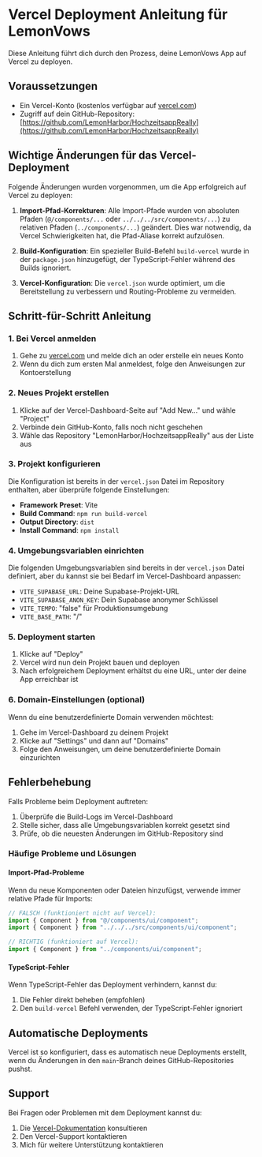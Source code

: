 # Vercel Deployment Anleitung für LemonVows

Diese Anleitung führt dich durch den Prozess, deine LemonVows App auf Vercel zu deployen.

## Voraussetzungen

- Ein Vercel-Konto (kostenlos verfügbar auf [vercel.com](https://vercel.com))
- Zugriff auf dein GitHub-Repository: [https://github.com/LemonHarbor/HochzeitsappReally](https://github.com/LemonHarbor/HochzeitsappReally)

## Wichtige Änderungen für das Vercel-Deployment

Folgende Änderungen wurden vorgenommen, um die App erfolgreich auf Vercel zu deployen:

1. **Import-Pfad-Korrekturen**: Alle Import-Pfade wurden von absoluten Pfaden (`@/components/...` oder `../../../src/components/...`) zu relativen Pfaden (`../components/...`) geändert. Dies war notwendig, da Vercel Schwierigkeiten hat, die Pfad-Aliase korrekt aufzulösen.

2. **Build-Konfiguration**: Ein spezieller Build-Befehl `build-vercel` wurde in der `package.json` hinzugefügt, der TypeScript-Fehler während des Builds ignoriert.

3. **Vercel-Konfiguration**: Die `vercel.json` wurde optimiert, um die Bereitstellung zu verbessern und Routing-Probleme zu vermeiden.

## Schritt-für-Schritt Anleitung

### 1. Bei Vercel anmelden

1. Gehe zu [vercel.com](https://vercel.com) und melde dich an oder erstelle ein neues Konto
2. Wenn du dich zum ersten Mal anmeldest, folge den Anweisungen zur Kontoerstellung

### 2. Neues Projekt erstellen

1. Klicke auf der Vercel-Dashboard-Seite auf "Add New..." und wähle "Project"
2. Verbinde dein GitHub-Konto, falls noch nicht geschehen
3. Wähle das Repository "LemonHarbor/HochzeitsappReally" aus der Liste aus

### 3. Projekt konfigurieren

Die Konfiguration ist bereits in der `vercel.json` Datei im Repository enthalten, aber überprüfe folgende Einstellungen:

- **Framework Preset**: Vite
- **Build Command**: `npm run build-vercel`
- **Output Directory**: `dist`
- **Install Command**: `npm install`

### 4. Umgebungsvariablen einrichten

Die folgenden Umgebungsvariablen sind bereits in der `vercel.json` Datei definiert, aber du kannst sie bei Bedarf im Vercel-Dashboard anpassen:

- `VITE_SUPABASE_URL`: Deine Supabase-Projekt-URL
- `VITE_SUPABASE_ANON_KEY`: Dein Supabase anonymer Schlüssel
- `VITE_TEMPO`: "false" für Produktionsumgebung
- `VITE_BASE_PATH`: "/"

### 5. Deployment starten

1. Klicke auf "Deploy"
2. Vercel wird nun dein Projekt bauen und deployen
3. Nach erfolgreichem Deployment erhältst du eine URL, unter der deine App erreichbar ist

### 6. Domain-Einstellungen (optional)

Wenn du eine benutzerdefinierte Domain verwenden möchtest:

1. Gehe im Vercel-Dashboard zu deinem Projekt
2. Klicke auf "Settings" und dann auf "Domains"
3. Folge den Anweisungen, um deine benutzerdefinierte Domain einzurichten

## Fehlerbehebung

Falls Probleme beim Deployment auftreten:

1. Überprüfe die Build-Logs im Vercel-Dashboard
2. Stelle sicher, dass alle Umgebungsvariablen korrekt gesetzt sind
3. Prüfe, ob die neuesten Änderungen im GitHub-Repository sind

### Häufige Probleme und Lösungen

#### Import-Pfad-Probleme

Wenn du neue Komponenten oder Dateien hinzufügst, verwende immer relative Pfade für Imports:

```typescript
// FALSCH (funktioniert nicht auf Vercel):
import { Component } from "@/components/ui/component";
import { Component } from "../../../src/components/ui/component";

// RICHTIG (funktioniert auf Vercel):
import { Component } from "../components/ui/component";
```

#### TypeScript-Fehler

Wenn TypeScript-Fehler das Deployment verhindern, kannst du:

1. Die Fehler direkt beheben (empfohlen)
2. Den `build-vercel` Befehl verwenden, der TypeScript-Fehler ignoriert

## Automatische Deployments

Vercel ist so konfiguriert, dass es automatisch neue Deployments erstellt, wenn du Änderungen in den `main`-Branch deines GitHub-Repositories pushst.

## Support

Bei Fragen oder Problemen mit dem Deployment kannst du:

1. Die [Vercel-Dokumentation](https://vercel.com/docs) konsultieren
2. Den Vercel-Support kontaktieren
3. Mich für weitere Unterstützung kontaktieren

